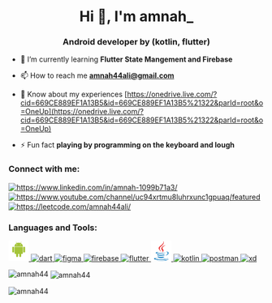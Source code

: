 <h1 align="center">Hi 👋, I'm amnah_</h1>
<h3 align="center">Android developer by (kotlin, flutter)</h3>

- 🌱 I’m currently learning **Flutter State Mangement and Firebase**

- 📫 How to reach me **amnah44ali@gmail.com**

- 📄 Know about my experiences [https://onedrive.live.com/?cid=669CE889EF1A13B5&id=669CE889EF1A13B5%21322&parId=root&o=OneUp](https://onedrive.live.com/?cid=669CE889EF1A13B5&id=669CE889EF1A13B5%21322&parId=root&o=OneUp)

- ⚡ Fun fact **playing by programming on the keyboard and lough**

<h3 align="left">Connect with me:</h3>
<p align="left">
<a href="https://linkedin.com/in/https://www.linkedin.com/in/amnah-1099b71a3/" target="blank"><img align="center" src="https://raw.githubusercontent.com/rahuldkjain/github-profile-readme-generator/master/src/images/icons/Social/linked-in-alt.svg" alt="https://www.linkedin.com/in/amnah-1099b71a3/" height="30" width="40" /></a>
<a href="https://www.youtube.com/c/https://www.youtube.com/channel/uc94xrtmu8luhrxunc1gpuaq/featured" target="blank"><img align="center" src="https://raw.githubusercontent.com/rahuldkjain/github-profile-readme-generator/master/src/images/icons/Social/youtube.svg" alt="https://www.youtube.com/channel/uc94xrtmu8luhrxunc1gpuaq/featured" height="30" width="40" /></a>
<a href="https://www.leetcode.com/https://leetcode.com/amnah44ali/" target="blank"><img align="center" src="https://raw.githubusercontent.com/rahuldkjain/github-profile-readme-generator/master/src/images/icons/Social/leet-code.svg" alt="https://leetcode.com/amnah44ali/" height="30" width="40" /></a>
</p>

<h3 align="left">Languages and Tools:</h3>
<p align="left"> <a href="https://developer.android.com" target="_blank" rel="noreferrer"> <img src="https://raw.githubusercontent.com/devicons/devicon/master/icons/android/android-original-wordmark.svg" alt="android" width="40" height="40"/> </a> <a href="https://dart.dev" target="_blank" rel="noreferrer"> <img src="https://www.vectorlogo.zone/logos/dartlang/dartlang-icon.svg" alt="dart" width="40" height="40"/> </a> <a href="https://www.figma.com/" target="_blank" rel="noreferrer"> <img src="https://www.vectorlogo.zone/logos/figma/figma-icon.svg" alt="figma" width="40" height="40"/> </a> <a href="https://firebase.google.com/" target="_blank" rel="noreferrer"> <img src="https://www.vectorlogo.zone/logos/firebase/firebase-icon.svg" alt="firebase" width="40" height="40"/> </a> <a href="https://flutter.dev" target="_blank" rel="noreferrer"> <img src="https://www.vectorlogo.zone/logos/flutterio/flutterio-icon.svg" alt="flutter" width="40" height="40"/> </a> <a href="https://www.java.com" target="_blank" rel="noreferrer"> <img src="https://raw.githubusercontent.com/devicons/devicon/master/icons/java/java-original.svg" alt="java" width="40" height="40"/> </a> <a href="https://kotlinlang.org" target="_blank" rel="noreferrer"> <img src="https://www.vectorlogo.zone/logos/kotlinlang/kotlinlang-icon.svg" alt="kotlin" width="40" height="40"/> </a> <a href="https://postman.com" target="_blank" rel="noreferrer"> <img src="https://www.vectorlogo.zone/logos/getpostman/getpostman-icon.svg" alt="postman" width="40" height="40"/> </a> <a href="https://www.adobe.com/products/xd.html" target="_blank" rel="noreferrer"> <img src="https://cdn.worldvectorlogo.com/logos/adobe-xd.svg" alt="xd" width="40" height="40"/> </a> </p>

<p><img align="left" src="https://github-readme-stats.vercel.app/api/top-langs?username=amnah44&show_icons=true&locale=en&layout=compact" alt="amnah44" /></p>

<p>&nbsp;<img align="center" src="https://github-readme-stats.vercel.app/api?username=amnah44&show_icons=true&locale=en" alt="amnah44" /></p>

<p><img align="center" src="https://github-readme-streak-stats.herokuapp.com/?user=amnah44&" alt="amnah44" /></p>

